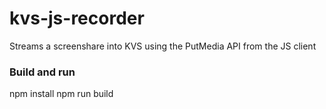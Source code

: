 # kvs-js-recorder
Streams a screenshare into KVS using the PutMedia API from the JS client

### Build and run
npm install 
npm run build 

